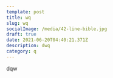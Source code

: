 ```yaml
---
template: post
title: wq
slug: wq
socialImage: /media/42-line-bible.jpg
draft: true
date: 2021-06-20T04:40:21.371Z
description: dwq
category: q
---
```

dqw
